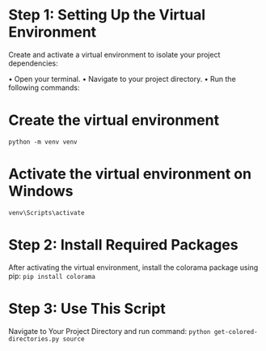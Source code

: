 # Step 1: Setting Up the Virtual Environment
Create and activate a virtual environment to isolate your project dependencies:

• Open your terminal.
• Navigate to your project directory.
• Run the following commands:

# Create the virtual environment
`python -m venv venv`

# Activate the virtual environment on Windows
`venv\Scripts\activate`

# Step 2: Install Required Packages
After activating the virtual environment, install the colorama package using pip:
`pip install colorama`

# Step 3: Use This Script
Navigate to Your Project Directory and run command:
`python get-colored-directories.py source`